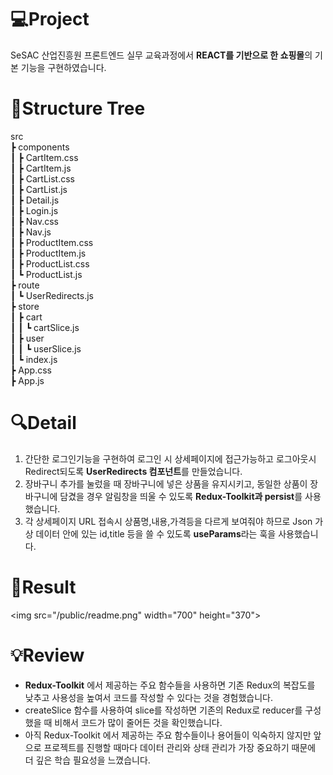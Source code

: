 # 💻Project

SeSAC 산업진흥원 프론트엔드 실무 교육과정에서 **REACT를 기반으로 한 쇼핑몰**의 기본 기능을 구현하였습니다.

# 🌲Structure Tree
src  
 ┣ components  
 ┃ ┣ CartItem.css  
 ┃ ┣ CartItem.js  
 ┃ ┣ CartList.css  
 ┃ ┣ CartList.js  
 ┃ ┣ Detail.js  
 ┃ ┣ Login.js  
 ┃ ┣ Nav.css  
 ┃ ┣ Nav.js  
 ┃ ┣ ProductItem.css  
 ┃ ┣ ProductItem.js  
 ┃ ┣ ProductList.css  
 ┃ ┗ ProductList.js  
 ┣ route  
 ┃ ┗ UserRedirects.js  
 ┣ store  
 ┃ ┣ cart  
 ┃ ┃ ┗ cartSlice.js  
 ┃ ┣ user  
 ┃ ┃ ┗ userSlice.js  
 ┃ ┗ index.js  
 ┣ App.css  
 ┣ App.js
# 🔍Detail
1. 간단한 로그인기능을 구현하여 로그인 시 상세페이지에  접근가능하고 로그아웃시 Redirect되도록 **UserRedirects 컴포넌트**를 만들었습니다.
2. 장바구니 추가를 눌렀을 때 장바구니에 넣은 상품을 유지시키고, 동일한 상품이 장바구니에 담겼을 경우 알림창을 띄울 수 있도록 **Redux-Toolkit과 persist**를 사용했습니다.
3. 각 상세페이지 URL 접속시 상품명,내용,가격등을 다르게 보여줘야 하므로 Json 가상 데이터 안에 있는 id,title 등을 쓸 수 있도록  **useParams**라는 훅을 사용했습니다.

# 🚀Result
<img src="/public/readme.png" width="700" height="370">


# 💡Review

 - **Redux-Toolkit** 에서 제공하는 주요 함수들을 사용하면 기존 Redux의 복잡도를 낮추고 사용성을 높여서 코드를 작성할 수 있다는 것을 경험했습니다.
- createSlice 함수를 사용하여 slice를 작성하면 기존의 Redux로 reducer를 구성했을 때 비해서 코드가 많이 줄어든 것을 확인했습니다.
- 아직 Redux-Toolkit 에서 제공하는 주요 함수들이나 용어들이 익숙하지 않지만 앞으로 프로젝트를 진행할 때마다 데이터 관리와 상태 관리가 가장 중요하기 때문에 더 깊은 학습 필요성을 느꼈습니다.

